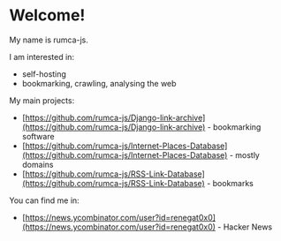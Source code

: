 # Welcome!

My name is rumca-js.

I am interested in:
 - self-hosting
 - bookmarking, crawling, analysing the web

My main projects:
 - [https://github.com/rumca-js/Django-link-archive](https://github.com/rumca-js/Django-link-archive) - bookmarking software
 - [https://github.com/rumca-js/Internet-Places-Database](https://github.com/rumca-js/Internet-Places-Database) - mostly domains
 - [https://github.com/rumca-js/RSS-Link-Database](https://github.com/rumca-js/RSS-Link-Database) - bookmarks

You can find me in:
 - [https://news.ycombinator.com/user?id=renegat0x0](https://news.ycombinator.com/user?id=renegat0x0) - Hacker News
